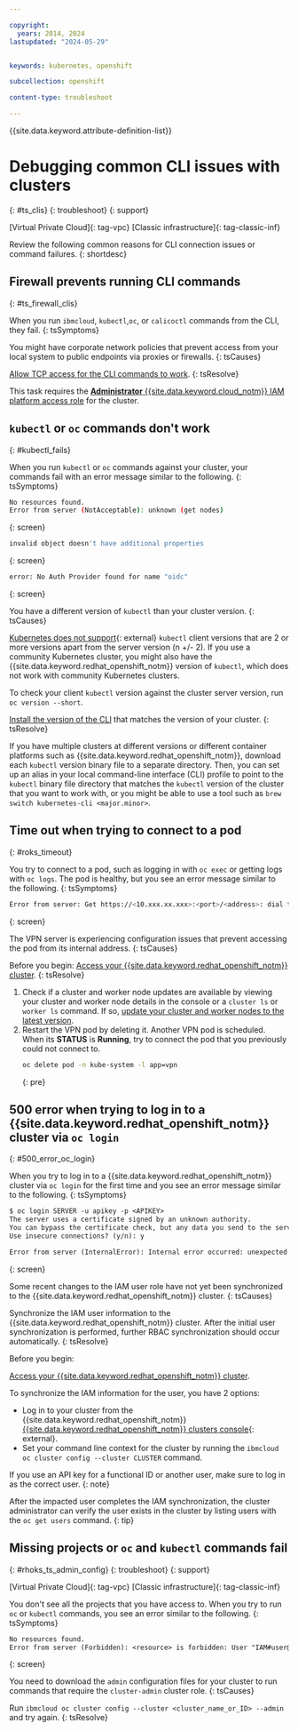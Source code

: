 ```yaml
---

copyright: 
  years: 2014, 2024
lastupdated: "2024-05-29"


keywords: kubernetes, openshift

subcollection: openshift

content-type: troubleshoot

---
```


{{site.data.keyword.attribute-definition-list}}





# Debugging common CLI issues with clusters
{: #ts_clis}
{: troubleshoot}
{: support}

[Virtual Private Cloud]{: tag-vpc} [Classic infrastructure]{: tag-classic-inf}

Review the following common reasons for CLI connection issues or command failures.
{: shortdesc}


## Firewall prevents running CLI commands
{: #ts_firewall_clis}


When you run `ibmcloud`, `kubectl`,`oc`,  or `calicoctl` commands from the CLI, they fail.
{: tsSymptoms}


You might have corporate network policies that prevent access from your local system to public endpoints via proxies or firewalls.
{: tsCauses}


[Allow TCP access for the CLI commands to work](/docs/openshift?topic=openshift-firewall#firewall_bx).
{: tsResolve}

This task requires the [**Administrator** {{site.data.keyword.cloud_notm}} IAM platform access role](/docs/openshift?topic=openshift-iam-platform-access-roles) for the cluster.



## `kubectl` or `oc` commands don't work
{: #kubectl_fails}


When you run `kubectl` or `oc` commands against your cluster, your commands fail with an error message similar to the following.
{: tsSymptoms}

```sh
No resources found.
Error from server (NotAcceptable): unknown (get nodes)
```
{: screen}

```sh
invalid object doesn't have additional properties
```
{: screen}

```sh
error: No Auth Provider found for name "oidc"
```
{: screen}


You have a different version of `kubectl` than your cluster version.
{: tsCauses}

[Kubernetes does not support](https://kubernetes.io/releases/version-skew-policy/){: external} `kubectl` client versions that are 2 or more versions apart from the server version (n +/- 2). If you use a community Kubernetes cluster, you might also have the {{site.data.keyword.redhat_openshift_notm}} version of `kubectl`, which does not work with community Kubernetes clusters.

To check your client `kubectl` version against the cluster server version, run `oc version --short`.


[Install the version of the CLI](/docs/openshift?topic=openshift-cli-install) that matches the version of your cluster.
{: tsResolve}

If you have multiple clusters at different versions or different container platforms such as {{site.data.keyword.redhat_openshift_notm}}, download each `kubectl` version binary file to a separate directory. Then, you can set up an alias in your local command-line interface (CLI) profile to point to the `kubectl` binary file directory that matches the `kubectl` version of the cluster that you want to work with, or you might be able to use a tool such as `brew switch kubernetes-cli <major.minor>`.





## Time out when trying to connect to a pod
{: #roks_timeout}


You try to connect to a pod, such as logging in with `oc exec` or getting logs with `oc logs`. The pod is healthy, but you see an error message similar to the following.
{: tsSymptoms}

```sh
Error from server: Get https://<10.xxx.xx.xxx>:<port>/<address>: dial tcp <10.xxx.xx.xxx>:<port>: connect: connection timed out
```
{: screen}


The VPN server is experiencing configuration issues that prevent accessing the pod from its internal address.
{: tsCauses}


Before you begin: [Access your {{site.data.keyword.redhat_openshift_notm}} cluster](/docs/openshift?topic=openshift-access_cluster).
{: tsResolve}

1. Check if a cluster and worker node updates are available by viewing your cluster and worker node details in the console or a `cluster ls` or `worker ls` command. If so, [update your cluster and worker nodes to the latest version](/docs/openshift?topic=openshift-update).
2. Restart the VPN pod by deleting it. Another VPN pod is scheduled. When its **STATUS** is **Running**, try to connect the pod that you previously could not connect to.
    ```sh
    oc delete pod -n kube-system -l app=vpn
    ```
    {: pre}
    
## 500 error when trying to log in to a {{site.data.keyword.redhat_openshift_notm}} cluster via `oc login`
{: #500_error_oc_login}


When you try to log in to a {{site.data.keyword.redhat_openshift_notm}} cluster via `oc login` for the first time and you see an error message similar to the following.
{: tsSymptoms}

```txt
$ oc login SERVER -u apikey -p <APIKEY>
The server uses a certificate signed by an unknown authority.
You can bypass the certificate check, but any data you send to the server could be intercepted by others.
Use insecure connections? (y/n): y

Error from server (InternalError): Internal error occurred: unexpected response: 500
```
{: screen}


Some recent changes to the IAM user role have not yet been synchronized to the {{site.data.keyword.redhat_openshift_notm}} cluster.
{: tsCauses}


Synchronize the IAM user information to the {{site.data.keyword.redhat_openshift_notm}} cluster. After the initial user synchronization is performed, further RBAC synchronization should occur automatically.
{: tsResolve}

Before you begin: 

[Access your {{site.data.keyword.redhat_openshift_notm}} cluster](/docs/openshift?topic=openshift-access_cluster).

To synchronize the IAM information for the user, you have 2 options:
- Log in to your cluster from the {{site.data.keyword.redhat_openshift_notm}} [{{site.data.keyword.redhat_openshift_notm}} clusters console](https://cloud.ibm.com/kubernetes/clusters?platformType=openshift){: external}.
- Set your command line context for the cluster by running the  `ibmcloud oc cluster config --cluster CLUSTER` command.

If you use an API key for a functional ID or another user, make sure to log in as the correct user.
{: note}

After the impacted user completes the IAM synchronization, the cluster administrator can verify the user exists in the cluster by listing users with the `oc get users` command.
{: tip}

## Missing projects or `oc` and `kubectl` commands fail
{: #rhoks_ts_admin_config}
{: troubleshoot}
{: support}

[Virtual Private Cloud]{: tag-vpc} [Classic infrastructure]{: tag-classic-inf}


You don't see all the projects that you have access to. When you try to run `oc` or `kubectl` commands, you see an error similar to the following.
{: tsSymptoms}

```txt
No resources found.
Error from server (Forbidden): <resource> is forbidden: User "IAM#user@email.com" can't list <resources> at the cluster scope: no RBAC policy matched
```
{: screen}

You need to download the `admin` configuration files for your cluster to run commands that require the `cluster-admin` cluster role.
{: tsCauses}


Run `ibmcloud oc cluster config --cluster <cluster_name_or_ID> --admin` and try again.
{: tsResolve}


